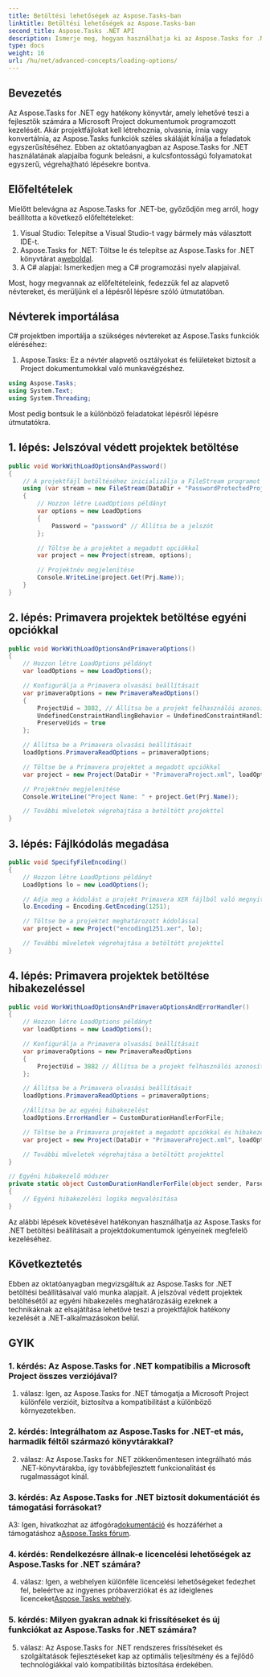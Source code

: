 ```yaml
---
title: Betöltési lehetőségek az Aspose.Tasks-ban
linktitle: Betöltési lehetőségek az Aspose.Tasks-ban
second_title: Aspose.Tasks .NET API
description: Ismerje meg, hogyan használhatja ki az Aspose.Tasks for .NET erejét a Microsoft Project dokumentumok hatékony kezeléséhez lépésről lépésre.
type: docs
weight: 16
url: /hu/net/advanced-concepts/loading-options/
---
```

## Bevezetés

Az Aspose.Tasks for .NET egy hatékony könyvtár, amely lehetővé teszi a fejlesztők számára a Microsoft Project dokumentumok programozott kezelését. Akár projektfájlokat kell létrehoznia, olvasnia, írnia vagy konvertálnia, az Aspose.Tasks funkciók széles skáláját kínálja a feladatok egyszerűsítéséhez. Ebben az oktatóanyagban az Aspose.Tasks for .NET használatának alapjaiba fogunk beleásni, a kulcsfontosságú folyamatokat egyszerű, végrehajtható lépésekre bontva.

## Előfeltételek

Mielőtt belevágna az Aspose.Tasks for .NET-be, győződjön meg arról, hogy beállította a következő előfeltételeket:

1. Visual Studio: Telepítse a Visual Studio-t vagy bármely más választott IDE-t.
2.  Aspose.Tasks for .NET: Töltse le és telepítse az Aspose.Tasks for .NET könyvtárat a[weboldal](https://releases.aspose.com/tasks/net/).
3. A C# alapjai: Ismerkedjen meg a C# programozási nyelv alapjaival.

Most, hogy megvannak az előfeltételeink, fedezzük fel az alapvető névtereket, és merüljünk el a lépésről lépésre szóló útmutatóban.

## Névterek importálása

C# projektben importálja a szükséges névtereket az Aspose.Tasks funkciók eléréséhez:

1. Aspose.Tasks: Ez a névtér alapvető osztályokat és felületeket biztosít a Project dokumentumokkal való munkavégzéshez.

```csharp
using Aspose.Tasks;
using System.Text;
using System.Threading;
```

Most pedig bontsuk le a különböző feladatokat lépésről lépésre útmutatókra.

## 1. lépés: Jelszóval védett projektek betöltése

```csharp
public void WorkWithLoadOptionsAndPassword()
{
    // A projektfájl betöltéséhez inicializálja a FileStream programot
    using (var stream = new FileStream(DataDir + "PasswordProtectedProject.mpp", FileMode.Open))
    {
        // Hozzon létre LoadOptions példányt
        var options = new LoadOptions
        {
            Password = "password" // Állítsa be a jelszót
        };

        // Töltse be a projektet a megadott opciókkal
        var project = new Project(stream, options);

        // Projektnév megjelenítése
        Console.WriteLine(project.Get(Prj.Name));
    }
}
```

## 2. lépés: Primavera projektek betöltése egyéni opciókkal

```csharp
public void WorkWithLoadOptionsAndPrimaveraOptions()
{
    // Hozzon létre LoadOptions példányt
    var loadOptions = new LoadOptions();

    // Konfigurálja a Primavera olvasási beállításait
    var primaveraOptions = new PrimaveraReadOptions()
    {
        ProjectUid = 3882, // Állítsa be a projekt felhasználói azonosítóját
        UndefinedConstraintHandlingBehavior = UndefinedConstraintHandlingBehavior.None,
        PreserveUids = true
    };

    // Állítsa be a Primavera olvasási beállításait
    loadOptions.PrimaveraReadOptions = primaveraOptions;

    // Töltse be a Primavera projektet a megadott opciókkal
    var project = new Project(DataDir + "PrimaveraProject.xml", loadOptions);

    // Projektnév megjelenítése
    Console.WriteLine("Project Name: " + project.Get(Prj.Name));

    // További műveletek végrehajtása a betöltött projekttel
}
```

## 3. lépés: Fájlkódolás megadása

```csharp
public void SpecifyFileEncoding()
{
    // Hozzon létre LoadOptions példányt
    LoadOptions lo = new LoadOptions();

    // Adja meg a kódolást a projekt Primavera XER fájlból való megnyitásakor
    lo.Encoding = Encoding.GetEncoding(1251);

    // Töltse be a projektet meghatározott kódolással
    var project = new Project("encoding1251.xer", lo);

    // További műveletek végrehajtása a betöltött projekttel
}
```

## 4. lépés: Primavera projektek betöltése hibakezeléssel

```csharp
public void WorkWithLoadOptionsAndPrimaveraOptionsAndErrorHandler()
{
    // Hozzon létre LoadOptions példányt
    var loadOptions = new LoadOptions();

    // Konfigurálja a Primavera olvasási beállításait
    var primaveraOptions = new PrimaveraReadOptions
    {
        ProjectUid = 3882 // Állítsa be a projekt felhasználói azonosítóját
    };

    // Állítsa be a Primavera olvasási beállításait
    loadOptions.PrimaveraReadOptions = primaveraOptions;

    //Állítsa be az egyéni hibakezelést
    loadOptions.ErrorHandler = CustomDurationHandlerForFile;

    // Töltse be a Primavera projektet a megadott opciókkal és hibakezeléssel
    var project = new Project(DataDir + "PrimaveraProject.xml", loadOptions);

    // További műveletek végrehajtása a betöltött projekttel
}

// Egyéni hibakezelő módszer
private static object CustomDurationHandlerForFile(object sender, ParseErrorArgs args)
{
    // Egyéni hibakezelési logika megvalósítása
}
```

Az alábbi lépések követésével hatékonyan használhatja az Aspose.Tasks for .NET betöltési beállításait a projektdokumentumok igényeinek megfelelő kezeléséhez.

## Következtetés

Ebben az oktatóanyagban megvizsgáltuk az Aspose.Tasks for .NET betöltési beállításaival való munka alapjait. A jelszóval védett projektek betöltésétől az egyéni hibakezelés meghatározásáig ezeknek a technikáknak az elsajátítása lehetővé teszi a projektfájlok hatékony kezelését a .NET-alkalmazásokon belül.

## GYIK

### 1. kérdés: Az Aspose.Tasks for .NET kompatibilis a Microsoft Project összes verziójával?

1. válasz: Igen, az Aspose.Tasks for .NET támogatja a Microsoft Project különféle verzióit, biztosítva a kompatibilitást a különböző környezetekben.

### 2. kérdés: Integrálhatom az Aspose.Tasks for .NET-et más, harmadik féltől származó könyvtárakkal?

2. válasz: Az Aspose.Tasks for .NET zökkenőmentesen integrálható más .NET-könyvtárakba, így továbbfejlesztett funkcionalitást és rugalmasságot kínál.

### 3. kérdés: Az Aspose.Tasks for .NET biztosít dokumentációt és támogatási forrásokat?

 A3: Igen, hivatkozhat az átfogóra[dokumentáció](https://reference.aspose.com/tasks/net/) és hozzáférhet a támogatáshoz a[Aspose.Tasks fórum](https://forum.aspose.com/c/tasks/15).

### 4. kérdés: Rendelkezésre állnak-e licencelési lehetőségek az Aspose.Tasks for .NET számára?

 4. válasz: Igen, a webhelyen különféle licencelési lehetőségeket fedezhet fel, beleértve az ingyenes próbaverziókat és az ideiglenes licenceket[Aspose.Tasks webhely](https://purchase.aspose.com/buy).

### 5. kérdés: Milyen gyakran adnak ki frissítéseket és új funkciókat az Aspose.Tasks for .NET számára?

5. válasz: Az Aspose.Tasks for .NET rendszeres frissítéseket és szolgáltatások fejlesztéseket kap az optimális teljesítmény és a fejlődő technológiákkal való kompatibilitás biztosítása érdekében.